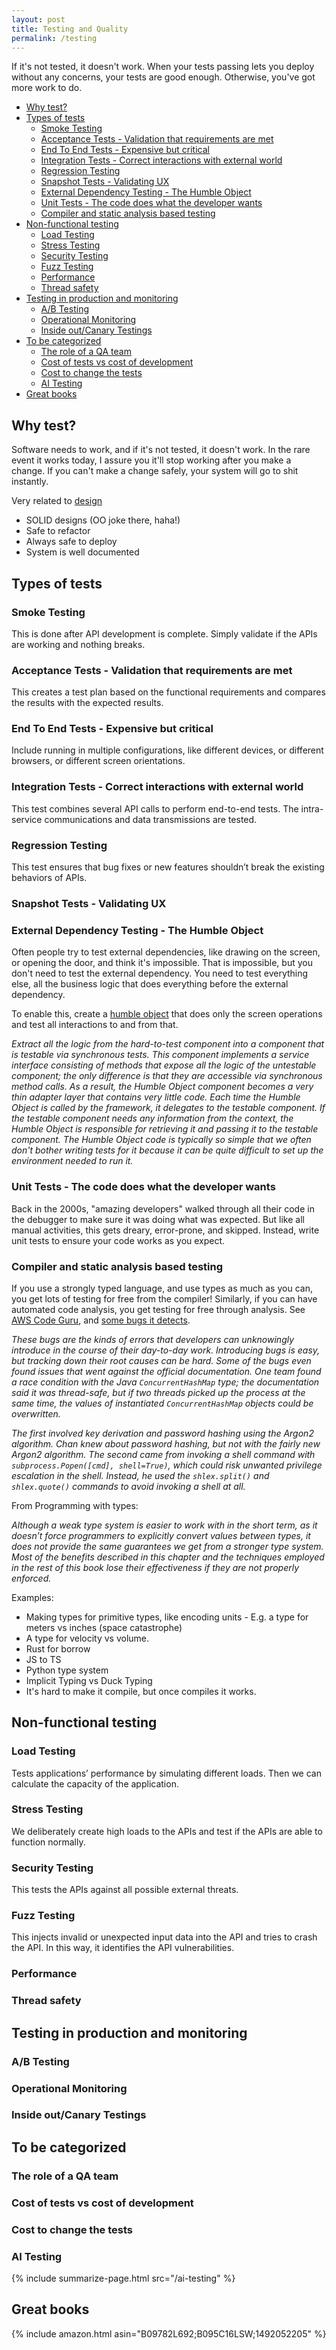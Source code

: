 ```yaml
---
layout: post
title: Testing and Quality
permalink: /testing
---
```


If it's not tested, it doesn't work. When your tests passing lets you deploy without any concerns, your tests are good enough. Otherwise, you've got more work to do.

<!-- prettier-ignore-start -->
<!-- vim-markdown-toc-start -->

- [Why test?](#why-test)
- [Types of tests](#types-of-tests)
    - [Smoke Testing](#smoke-testing)
    - [Acceptance Tests - Validation that requirements are met](#acceptance-tests---validation-that-requirements-are-met)
    - [End To End Tests - Expensive but critical](#end-to-end-tests---expensive-but-critical)
    - [Integration Tests - Correct interactions with external world](#integration-tests---correct-interactions-with-external-world)
    - [Regression Testing](#regression-testing)
    - [Snapshot Tests - Validating UX](#snapshot-tests---validating-ux)
    - [External Dependency Testing - The Humble Object](#external-dependency-testing---the-humble-object)
    - [Unit Tests - The code does what the developer wants](#unit-tests---the-code-does-what-the-developer-wants)
    - [Compiler and static analysis based testing](#compiler-and-static-analysis-based-testing)
- [Non-functional testing](#non-functional-testing)
    - [Load Testing](#load-testing)
    - [Stress Testing](#stress-testing)
    - [Security Testing](#security-testing)
    - [Fuzz Testing](#fuzz-testing)
    - [Performance](#performance)
    - [Thread safety](#thread-safety)
- [Testing in production and monitoring](#testing-in-production-and-monitoring)
    - [A/B Testing](#ab-testing)
    - [Operational Monitoring](#operational-monitoring)
    - [Inside out/Canary Testings](#inside-outcanary-testings)
- [To be categorized](#to-be-categorized)
    - [The role of a QA team](#the-role-of-a-qa-team)
    - [Cost of tests vs cost of development](#cost-of-tests-vs-cost-of-development)
    - [Cost to change the tests](#cost-to-change-the-tests)
    - [AI Testing](#ai-testing)
- [Great books](#great-books)

<!-- vim-markdown-toc-end -->
<!-- prettier-ignore-end -->

## Why test?

Software needs to work, and if it's not tested, it doesn't work. In the rare event it works today, I assure you it'll stop working after you make a change. If you can't make a change safely, your system will go to shit instantly.

Very related to [design](/design)

- SOLID designs (OO joke there, haha!)
- Safe to refactor
- Always safe to deploy
- System is well documented

## Types of tests

### Smoke Testing

This is done after API development is complete. Simply validate if the APIs are working and nothing breaks.

### Acceptance Tests - Validation that requirements are met

This creates a test plan based on the functional requirements and compares the results with the expected results.

### End To End Tests - Expensive but critical

Include running in multiple configurations, like different devices, or different browsers, or different screen orientations.

### Integration Tests - Correct interactions with external world

This test combines several API calls to perform end-to-end tests. The intra-service communications and data transmissions are tested.

### Regression Testing

This test ensures that bug fixes or new features shouldn’t break the existing behaviors of APIs.

### Snapshot Tests - Validating UX

### External Dependency Testing - The Humble Object

Often people try to test external dependencies, like drawing on the screen, or opening the door, and think it's impossible. That is impossible, but you don't need to test the external dependency. You need to test everything else, all the business logic that does everything before the external dependency.

To enable this, create a [humble object](http://xunitpatterns.com/Humble%20Object.html) that does only the screen operations and test all interactions to and from that.

_Extract all the logic from the hard-to-test component into a component that is testable via synchronous tests. This component implements a service interface consisting of methods that expose all the logic of the untestable component; the only difference is that they are accessible via synchronous method calls. As a result, the Humble Object component becomes a very thin adapter layer that contains very little code. Each time the Humble Object is called by the framework, it delegates to the testable component. If the testable component needs any information from the context, the Humble Object is responsible for retrieving it and passing it to the testable component. The Humble Object code is typically so simple that we often don't bother writing tests for it because it can be quite difficult to set up the environment needed to run it._

### Unit Tests - The code does what the developer wants

Back in the 2000s, "amazing developers" walked through all their code in the debugger to make sure it was doing what was expected. But like all manual activities, this gets dreary, error-prone, and skipped. Instead, write unit tests to ensure your code works as you expect.

### Compiler and static analysis based testing

If you use a strongly typed language, and use types as much as you can, you get lots of testing for free from the compiler!
Similarly, if you can have automated code analysis, you get testing for free through analysis. See [AWS Code Guru](https://aws.amazon.com/codeguru/), and [some bugs it detects](https://noise.getoto.net/2021/09/07/finding-code-inconsistencies-using-amazon-codeguru-reviewer/).

_These bugs are the kinds of errors that developers can unknowingly introduce in the course of their day-to-day work. Introducing bugs is easy, but tracking down their root causes can be hard. Some of the bugs even found issues that went against the official documentation. One team found a race condition with the Java `ConcurrentHashMap` type; the documentation said it was thread-safe, but if two threads picked up the process at the same time, the values of instantiated `ConcurrentHashMap` objects could be overwritten._

_The first involved key derivation and password hashing using the Argon2 algorithm. Chan knew about password hashing, but not with the fairly new Argon2 algorithm. The second came from invoking a shell command with `subprocess.Popen([cmd], shell=True)`, which could risk unwanted privilege escalation in the shell. Instead, he used the `shlex.split()` and `shlex.quote()` commands to avoid invoking a shell at all._

From Programming with types:

_Although a weak type system is easier to work with in the short term, as it doesn’t force programmers to explicitly convert values between types, it does not provide the same guarantees we get from a stronger type system. Most of the benefits described in this chapter and the techniques employed in the rest of this book lose their effectiveness if they are not properly enforced._

Examples:

- Making types for primitive types, like encoding units - E.g. a type for meters vs inches (space catastrophe)
- A type for velocity vs volume.
- Rust for borrow
- JS to TS
- Python type system
- Implicit Typing vs Duck Typing
- It's hard to make it compile, but once compiles it works.

## Non-functional testing

### Load Testing

Tests applications’ performance by simulating different loads. Then we can calculate the capacity of the application.

### Stress Testing

We deliberately create high loads to the APIs and test if the APIs are able to function normally.

### Security Testing

This tests the APIs against all possible external threats.

### Fuzz Testing

This injects invalid or unexpected input data into the API and tries to crash the API. In this way, it identifies the API vulnerabilities.

### Performance

### Thread safety

## Testing in production and monitoring

### A/B Testing

### Operational Monitoring

### Inside out/Canary Testings

## To be categorized

### The role of a QA team

### Cost of tests vs cost of development

### Cost to change the tests

### AI Testing

{% include summarize-page.html src="/ai-testing" %}

## Great books

{% include amazon.html asin="B09782L692;B095C16LSW;1492052205" %}
